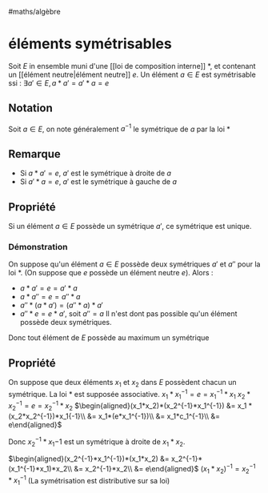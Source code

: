 #maths/algèbre 
# éléments symétrisables
Soit $E$ in ensemble muni d'une [[loi de composition interne]] $*$, et contenant un [[élément neutre|élément neutre]] $e$.
Un élément $a\in E$ est symétrisable ssi :
$\exists a'\in E, a*a' = a'*a = e$

## Notation
Soit $a\in E$, on note généralement $a^{-1}$ le symétrique de $a$ par la loi $*$

## Remarque
- Si $a*a'=e$, $a'$ est le symétrique à droite de $a$
- Si $a'*a=e$, $a'$ est le symétrique à gauche de $a$


## Propriété
Si un élément $a\in E$ possède un symétrique $a'$, ce symétrique est unique.

### Démonstration
On suppose qu'un élément $a\in E$ possède deux symétriques $a'$ et $a''$ pour la loi $*$. (On suppose que $e$ possède un élément neutre $e$).
Alors :
 - $a*a' = e = a'*a$
 - $a*a'' = e = a''*a$
 - $a''*(a*a') = (a''*a)*a'$
 - $a''*e = e*a'$, soit $a''=a$
Il n'est dont pas possible qu'un élément possède deux symétriques.

Donc tout élément de $E$ possède au maximum un symétrique




## Propriété
On suppose que deux éléments $x_1$ et $x_2$ dans $E$ possèdent chacun un symétrique. La loi $*$ est supposée associative.
$x_1*x_1^{-1} = e = x_1^{-1} * x_1$
$x_2*x_2^{-1} = e = x_2^{-1} * x_2$
$\begin{aligned}(x_1*x_2)*(x_2^{-1}*x_1^{-1}) &= x_1 * (x_2*x_2^{-1})*x_1{-1}\\ &= x_1*(e*x_1^{-1})\\ &= x_1*c_1^{-1}\\ &= e\end{aligned}$


Donc $x_2^{-1} * x_1{-1}$ est un symétrique à droite de $x_1*x_2$.

$\begin{aligned}(x_2^{-1}*x_1^{-1})*(x_1*x_2) &= x_2^{-1}*(x_1^{-1}*x_1)*x_2\\ &= x_2^{-1}*x_2\\ &= e\end{aligned}$
$(x_1*x_2)^{-1} = x_2^{-1}*x_1^{-1}$
(La symétrisation est distributive sur sa loi)
